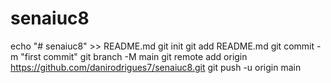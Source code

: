 # senaiuc8
echo "# senaiuc8" >> README.md
git init
git add README.md
git commit -m "first commit"
git branch -M main
git remote add origin https://github.com/danirodrigues7/senaiuc8.git
git push -u origin main
